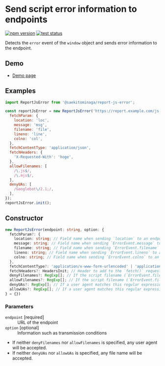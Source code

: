 # Send script error information to endpoints

[![npm version](https://badge.fury.io/js/%40saekitominaga%2Freport-js-error.svg)](https://www.npmjs.com/package/@saekitominaga/report-js-error)
[![test status](https://github.com/SaekiTominaga/frontend/actions/workflows/report-js-error-test.yml/badge.svg)](https://github.com/SaekiTominaga/frontend/actions/workflows/report-js-error-test.yml)

Detects the `error` event of the `window` object and sends error information to the endpoint.

## Demo

- [Demo page](https://saekitominaga.github.io/frontend/report/js-error/demo.html)

## Examples

```JavaScript
import ReportJsError from '@saekitominaga/report-js-error';

const reportJsError = new ReportJsError('https://report.example.com/js', {
  fetchParam: {
    location: 'loc',
    message: 'msg',
    filename: 'file',
    lineno: 'line',
    colno: 'col',
  },
  fetchContentType: 'application/json',
  fetchHeaders: {
    'X-Requested-With': 'hoge',
  },
  allowFilenames: [
    /\.js$/,
    /\.mjs$/,
  ],
  denyUAs: [
    /Googlebot\/2.1;/,
  ],
});
reportJsError.init();
```

## Constructor

```TypeScript
new ReportJsError(endpoint: string, option: {
  fetchParam?: {
    location: string; // Field name when sending `location` to an endpoint. The default value when omitted is `location`. (e.g. location=https%3A%2F%2Fexample.com%2Fpath%2Fto&message=(omit)&filename=(omit)&lineno=(omit)&colno=(omit) )
    message: string; // Field name when sending `ErrorEvent.message` to an endpoint. The default value when omitted is `message`. (e.g. location=(omit)&message=ReferenceError%3A+hoge+is+not+defined&filename=(omit)&lineno=(omit)&colno=(omit) )
    filename: string; // Field name when sending `ErrorEvent.filename` to an endpoint. The default value when omitted is `filename`. (e.g. location=(omit)&referrer=(omit)&message=(omit)&filename=https%3A%2F%2Fexample.com%2Fpath%2Fto&lineno=(omit)&colno=(omit) )
    lineno: string; // Field name when sending `ErrorEvent.lineno` to an endpoint. The default value when omitted is `lineno`. (e.g. location=(omit)&referrer=(omit)&message=(omit)&filename=(omit)&lineno=10&colno=(omit) )
    colno: string; // Field name when sending `ErrorEvent.colno` to an endpoint. The default value when omitted is `colno`. (e.g. location=(omit)&referrer=(omit)&message=(omit)&filename=(omit)&lineno=(omit)&colno=20 )
  },
  fetchContentType?: 'application/x-www-form-urlencoded' | 'application/json'; // `Content-Type` header to be set in `fetch()` request.
  fetchHeaders?: HeadersInit; // Header to add to the `fetch()` request. <https://fetch.spec.whatwg.org/#typedefdef-headersinit>
  denyFilenames?: RegExp[]; // If the script filename (`ErrorEvent.filename`) matches this regular expression, do not send report
  allowFilenames?: RegExp[]; // If the script filename (`ErrorEvent.filename`) matches this regular expression, send report
  denyUAs?: RegExp[]; // If a user agent matches this regular expression, do not send report
  allowUAs?: RegExp[]; // If a user agent matches this regular expression, send report
} = {})
```

### Parameters

<dl>
<dt><code>endpoint</code> [required]</dt>
<dd>URL of the endpoint</dd>
<dt><code>option</code> [optional]</dt>
<dd>Information such as transmission conditions</dd>
</dl>

- If neither `denyFilenames` nor `allowFilenames` is specified, any user agent will be accepted.
- If neither `denyUAs` nor `allowUAs` is specified, any file name will be accepted.
